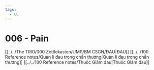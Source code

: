 ```yaml
---
tags:
  - CC
---
```

# 006 - Pain
[[../../The TRIO/000 Zettlekasten/UMP/BM CSGN/ĐAU|ĐAU]]
[[../../100 Reference notes/Quản lí đau trong chấn thương|Quản lí đau trong chấn thương]]
[[../../100 Reference notes/Thuốc Giảm đau|Thuốc Giảm đau]]